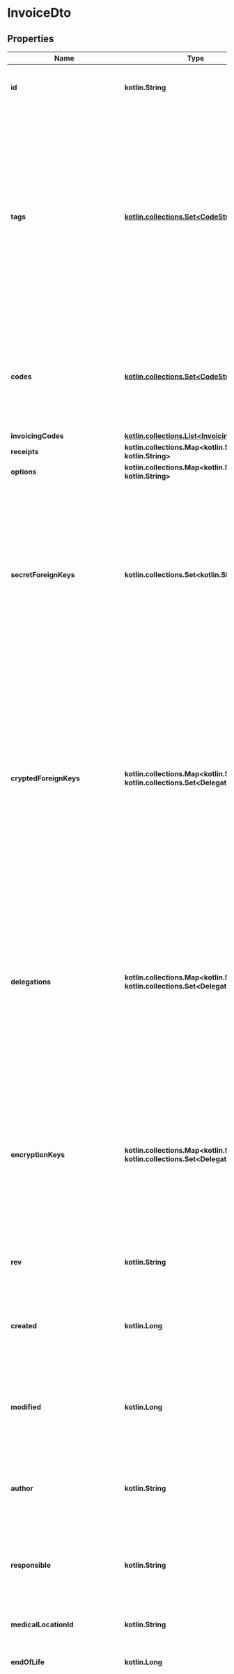 
# InvoiceDto

## Properties
Name | Type | Description | Notes
------------ | ------------- | ------------- | -------------
**id** | **kotlin.String** | The Id of the Invoice. We encourage using either a v4 UUID or a HL7 Id. | 
**tags** | [**kotlin.collections.Set&lt;CodeStubDto&gt;**](CodeStubDto.md) | A tag is an item from a codification system that qualifies an entity as being member of a certain class, whatever the value it might have taken. If the tag qualifies the content of a field, it means that whatever the content of the field, the tag will always apply. For example, the label of a field is qualified using a tag. LOINC is a codification system typically used for tags. | 
**codes** | [**kotlin.collections.Set&lt;CodeStubDto&gt;**](CodeStubDto.md) | A code is an item from a codification system that qualifies the content of this entity. SNOMED-CT, ICPC-2 or ICD-10 codifications systems can be used for codes | 
**invoicingCodes** | [**kotlin.collections.List&lt;InvoicingCodeDto&gt;**](InvoicingCodeDto.md) |  | 
**receipts** | **kotlin.collections.Map&lt;kotlin.String, kotlin.String&gt;** |  | 
**options** | **kotlin.collections.Map&lt;kotlin.String, kotlin.String&gt;** |  | 
**secretForeignKeys** | **kotlin.collections.Set&lt;kotlin.String&gt;** | The secretForeignKeys are filled at the to many end of a one to many relationship (for example inside Contact for the Patient -&gt; Contacts relationship). Used when we want to find all contacts for a specific patient. These keys are in clear. You can have several to partition the medical document space. | 
**cryptedForeignKeys** | **kotlin.collections.Map&lt;kotlin.String, kotlin.collections.Set&lt;DelegationDto&gt;&gt;** | The secretForeignKeys are filled at the to many end of a one to many relationship (for example inside Contact for the Patient -&gt; Contacts relationship). Used when we want to find the patient for a specific contact. These keys are the encrypted id (using the hcParty key for the delegate) that can be found in clear inside the patient. ids encrypted using the hcParty keys. | 
**delegations** | **kotlin.collections.Map&lt;kotlin.String, kotlin.collections.Set&lt;DelegationDto&gt;&gt;** | When a document is created, the responsible generates a cryptographically random master key (never to be used for something else than referencing from other entities). He/she encrypts it using his own AES exchange key and stores it as a delegation. The responsible is thus always in the delegations as well | 
**encryptionKeys** | **kotlin.collections.Map&lt;kotlin.String, kotlin.collections.Set&lt;DelegationDto&gt;&gt;** | When a document needs to be encrypted, the responsible generates a cryptographically random master key (different from the delegation key, never to appear in clear anywhere in the db. He/she encrypts it using his own AES exchange key and stores it as a delegation | 
**rev** | **kotlin.String** | The revision of the invoice in the database, used for conflict management / optimistic locking. |  [optional]
**created** | **kotlin.Long** | The timestamp (unix epoch in ms) of creation of this entity, will be filled automatically if missing. Not enforced by the application server. |  [optional]
**modified** | **kotlin.Long** | The date (unix epoch in ms) of the latest modification of this entity, will be filled automatically if missing. Not enforced by the application server. |  [optional]
**author** | **kotlin.String** | The id of the User that has created this entity, will be filled automatically if missing. Not enforced by the application server. |  [optional]
**responsible** | **kotlin.String** | The id of the HealthcareParty that is responsible for this entity, will be filled automatically if missing. Not enforced by the application server. |  [optional]
**medicalLocationId** | **kotlin.String** | The id of the medical location where this entity was created. |  [optional]
**endOfLife** | **kotlin.Long** | Soft delete (unix epoch in ms) timestamp of the object. |  [optional]
**deletionDate** | **kotlin.Long** | hard delete (unix epoch in ms) timestamp of the object. Filled automatically when deletePatient is called. |  [optional]
**invoiceDate** | **kotlin.Long** | The timestamp (unix epoch in ms) when the invoice was drafted, will be filled automatically if missing. Not enforced by the application server. |  [optional]
**sentDate** | **kotlin.Long** | The timestamp (unix epoch in ms) when the invoice was sent, will be filled automatically if missing. Not enforced by the application server. |  [optional]
**printedDate** | **kotlin.Long** | The timestamp (unix epoch in ms) when the invoice is printed, will be filled automatically if missing. Not enforced by the application server. |  [optional]
**recipientType** | **kotlin.String** | The type of user that receives the invoice, a patient or a healthcare party |  [optional]
**recipientId** | **kotlin.String** | Id of the recipient of the invoice. For healthcare party and insurance, patient link happens through secretForeignKeys |  [optional]
**invoiceReference** | **kotlin.String** |  |  [optional]
**thirdPartyReference** | **kotlin.String** |  |  [optional]
**thirdPartyPaymentJustification** | **kotlin.String** |  |  [optional]
**thirdPartyPaymentReason** | **kotlin.String** |  |  [optional]
**reason** | **kotlin.String** |  |  [optional]
**invoiceType** | [**inline**](#InvoiceTypeEnum) | The format the invoice should follow based on the recipient which could be a patient, mutual fund or paying agency such as the CPAS |  [optional]
**sentMediumType** | [**inline**](#SentMediumTypeEnum) | Medium of the invoice: CD ROM, Email, paper, etc. |  [optional]
**interventionType** | [**inline**](#InterventionTypeEnum) |  |  [optional]
**groupId** | **kotlin.String** |  |  [optional]
**paymentType** | [**inline**](#PaymentTypeEnum) | Type of payment, ex: cash, wired, insurance, debit card, etc. |  [optional]
**paid** | **kotlin.Double** |  |  [optional]
**payments** | [**kotlin.collections.List&lt;PaymentDto&gt;**](PaymentDto.md) |  |  [optional]
**gnotionNihii** | **kotlin.String** |  |  [optional]
**gnotionSsin** | **kotlin.String** |  |  [optional]
**gnotionLastName** | **kotlin.String** |  |  [optional]
**gnotionFirstName** | **kotlin.String** |  |  [optional]
**gnotionCdHcParty** | **kotlin.String** |  |  [optional]
**invoicePeriod** | **kotlin.Int** |  |  [optional]
**careProviderType** | **kotlin.String** |  |  [optional]
**internshipNihii** | **kotlin.String** |  |  [optional]
**internshipSsin** | **kotlin.String** |  |  [optional]
**internshipLastName** | **kotlin.String** |  |  [optional]
**internshipFirstName** | **kotlin.String** |  |  [optional]
**internshipCdHcParty** | **kotlin.String** |  |  [optional]
**internshipCbe** | **kotlin.String** |  |  [optional]
**supervisorNihii** | **kotlin.String** |  |  [optional]
**supervisorSsin** | **kotlin.String** |  |  [optional]
**supervisorLastName** | **kotlin.String** |  |  [optional]
**supervisorFirstName** | **kotlin.String** |  |  [optional]
**supervisorCdHcParty** | **kotlin.String** |  |  [optional]
**supervisorCbe** | **kotlin.String** |  |  [optional]
**error** | **kotlin.String** |  |  [optional]
**encounterLocationName** | **kotlin.String** |  |  [optional]
**encounterLocationNihii** | **kotlin.String** |  |  [optional]
**encounterLocationNorm** | **kotlin.Int** |  |  [optional]
**longDelayJustification** | **kotlin.Int** |  |  [optional]
**correctiveInvoiceId** | **kotlin.String** |  |  [optional]
**correctedInvoiceId** | **kotlin.String** |  |  [optional]
**creditNote** | **kotlin.Boolean** |  |  [optional]
**creditNoteRelatedInvoiceId** | **kotlin.String** |  |  [optional]
**idDocument** | [**IdentityDocumentReaderDto**](IdentityDocumentReaderDto.md) |  |  [optional]
**cancelReason** | **kotlin.String** |  |  [optional]
**cancelDate** | **kotlin.Long** |  |  [optional]
**encryptedSelf** | **kotlin.String** | The base64 encoded data of this object, formatted as JSON and encrypted in AES using the random master key from encryptionKeys. |  [optional]


<a name="InvoiceTypeEnum"></a>
## Enum: invoiceType
Name | Value
---- | -----
invoiceType | patient, mutualfund, payingagency, insurance, efact, other


<a name="SentMediumTypeEnum"></a>
## Enum: sentMediumType
Name | Value
---- | -----
sentMediumType | cdrom, eattest, efact, email, mediprima, paper


<a name="InterventionTypeEnum"></a>
## Enum: interventionType
Name | Value
---- | -----
interventionType | total, userfees


<a name="PaymentTypeEnum"></a>
## Enum: paymentType
Name | Value
---- | -----
paymentType | cash, wired, insurance, creditcard, debitcard, paypal, bitcoin, other




